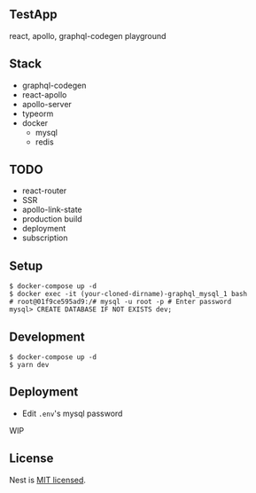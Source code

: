 ## TestApp

react, apollo, graphql-codegen playground

## Stack

- graphql-codegen
- react-apollo
- apollo-server
- typeorm
- docker
  - mysql
  - redis

## TODO

- react-router
- SSR
- apollo-link-state
- production build
- deployment
- subscription

## Setup

```
$ docker-compose up -d
$ docker exec -it (your-cloned-dirname)-graphql_mysql_1 bash
# root@01f9ce595ad9:/# mysql -u root -p # Enter password
mysql> CREATE DATABASE IF NOT EXISTS dev;
```

## Development

```
$ docker-compose up -d
$ yarn dev
```

## Deployment

- Edit `.env`'s mysql password

WIP

## License

Nest is [MIT licensed](LICENSE).
